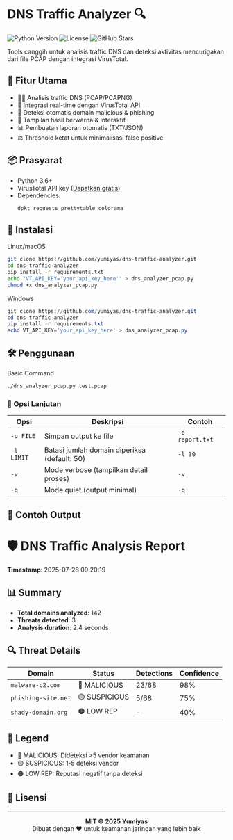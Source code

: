  # DNS Traffic Analyzer 🔍

![Python Version](https://img.shields.io/badge/python-3.6%2B-blue)
![License](https://img.shields.io/badge/license-MIT-green)
![GitHub Stars](https://img.shields.io/github/stars/yumiyas/dns-traffic-analyzer)

Tools canggih untuk analisis traffic DNS dan deteksi aktivitas mencurigakan dari file PCAP dengan integrasi VirusTotal.

## 🌟 Fitur Utama

- 🕵️‍♂️ Analisis traffic DNS (PCAP/PCAPNG)
- 🔗 Integrasi real-time dengan VirusTotal API
- 🚨 Deteksi otomatis domain malicious & phishing
- 🎨 Tampilan hasil berwarna & interaktif
- 📊 Pembuatan laporan otomatis (TXT/JSON)
- ⚖️ Threshold ketat untuk minimalisasi false positive

## 📦 Prasyarat

- Python 3.6+
- VirusTotal API key ([Dapatkan gratis](https://www.virustotal.com/))
- Dependencies:
  ```bash
  dpkt requests prettytable colorama
  ```

## 🚀 Instalasi
Linux/macOS
```bash
git clone https://github.com/yumiyas/dns-traffic-analyzer.git
cd dns-traffic-analyzer
pip install -r requirements.txt
echo "VT_API_KEY='your_api_key_here'" > dns_analyzer_pcap.py
chmod +x dns_analyzer_pcap.py
```
Windows
```powershell
git clone https://github.com/yumiyas/dns-traffic-analyzer.git
cd dns-traffic-analyzer
pip install -r requirements.txt
echo VT_API_KEY='your_api_key_here' > dns_analyzer_pcap.py
```
## 🛠 Penggunaan
Basic Command
```bash
./dns_analyzer_pcap.py test.pcap
```
### 🔧 Opsi Lanjutan

| Opsi | Deskripsi                              | Contoh           |
|------|----------------------------------------|------------------|
| `-o FILE` | Simpan output ke file               | `-o report.txt`  |
| `-l LIMIT`| Batasi jumlah domain diperiksa (default: 50) | `-l 30`          |
| `-v`      | Mode verbose (tampilkan detail proses) | `-v`           |
| `-q`      | Mode quiet (output minimal)          | `-q`             |

## 📝 Contoh Output
# 🛡️ DNS Traffic Analysis Report  
**Timestamp**: 2025-07-28 09:20:19  

## 📊 Summary
- **Total domains analyzed**: 142  
- **Threats detected**: 3  
- **Analysis duration**: 2.4 seconds  

## 🔍 Threat Details
| Domain            | Status     | Detections | Confidence |
|-------------------|------------|------------|------------|
| `malware-c2.com`  | 🔴 MALICIOUS | 23/68      | 98%        |
| `phishing-site.net` | 🟡 SUSPICIOUS | 5/68       | 75%        |
| `shady-domain.org`  | 🟠 LOW REP   | -          | 40%        |

## 📌 Legend
- 🔴 MALICIOUS: Dideteksi >5 vendor keamanan  
- 🟡 SUSPICIOUS: 1-5 deteksi vendor  
- 🟠 LOW REP: Reputasi negatif tanpa deteksi
## 📜 Lisensi
<div align="center">
  
---

**MIT © 2025 Yumiyas**  
Dibuat dengan ❤️ untuk keamanan jaringan yang lebih baik  

</div>
